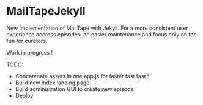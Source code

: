 MailTapeJekyll
==============

New implementation of MailTape with Jekyll. For a more consistent user experience accross episodes, an easier maintenance and focus only on the fun for curators.

Work in progress !

TODO:
- Concatenate assets in one app.js for faster fast fast !
- Build new index landing page
- Build administration GUI to create new episode
- Deploy